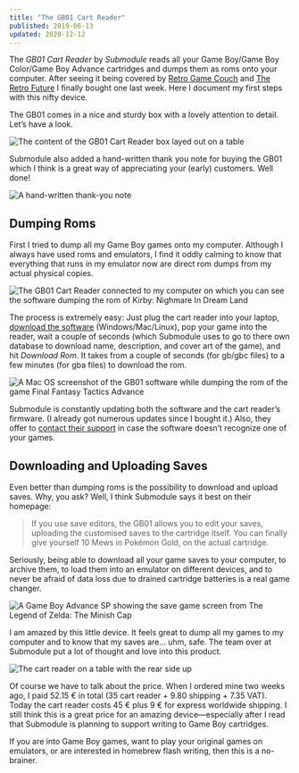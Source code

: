 ```yaml
---
title: "The GB01 Cart Reader"
published: 2019-06-13
updated: 2020-12-12
---
```


The <i>GB01 Cart Reader</i> by <i>Submodule</i> reads all your Game Boy/Game Boy Color/Game Boy Advance cartridges and dumps them as roms onto your computer. After seeing it being covered by [Retro Game Couch](https://www.youtube.com/watch?v=dsrlM1nDnyE) and [The Retro Future](https://www.youtube.com/watch?v=XhAYsF4g3zY) I finally bought one last week. Here I document my first steps with this nifty device.

The GB01 comes in a nice and sturdy box with a lovely attention to detail. Let’s have a look.

![The content of the GB01 Cart Reader box layed out on a table](/images/gb01-cart-reader/content.jpg#splash "From left to right, top to bottom: the box, disclaimer and support note (with a hand-written note on the back who assembled it—thanks, Ozana in Amsterdam), a little stick pin, the actual cart reader, and a USB-C cable.")

Submodule also added a hand-written thank you note for buying the GB01 which I think is a great way of appreciating your (early) customers. Well done!

![A hand-written thank-you note](/images/gb01-cart-reader/thank_you.jpg)

## Dumping Roms

First I tried to dump all my Game Boy games onto my computer. Although I always have used roms and emulators, I find it oddly calming to know that everything that runs in my emulator now are direct rom dumps from my actual physical copies.

![The GB01 Cart Reader connected to my computer on which you can see the software dumping the rom of Kirby: Nighmare In Dream Land](/images/gb01-cart-reader/dumping_roms.jpg)

The process is extremely easy: Just plug the cart reader into your laptop, [download the software](https://submodule.co/gb01/manual) (Windows/Mac/Linux), pop your game into the reader, wait a couple of seconds (which Submodule uses to go to there own database to download name, description, and cover art of the game), and hit <i>Download Rom</i>. It takes from a couple of seconds (for gb/gbc files) to a few minutes (for gba files) to download the rom.

![A Mac OS screenshot of the GB01 software while dumping the rom of the game Final Fantasy Tactics Advance](/images/gb01-cart-reader/close_up_ui.jpg "The UI is simple, slick, and gets the job done.")

Submodule is constantly updating both the software and the cart reader’s firmware. (I already got numerous updates since I bought it.) Also, they offer to [contact their support](mailto:support@submodule.co) in case the software doesn’t recognize one of your games.

## Downloading and Uploading Saves

Even better than dumping roms is the possibility to download and upload saves. Why, you ask? Well, I think Submodule says it best on their homepage:

> If you use save editors, the GB01 allows you to edit your saves, uploading the customised saves to the cartridge itself. You can finally give yourself 10 Mews in Pokémon Gold, on the actual cartridge.

Seriously, being able to download all your game saves to your computer, to archive them, to load them into an emulator on different devices, and to never be afraid of data loss due to drained cartridge batteries is a real game changer.

![A Game Boy Advance SP showing the save game screen from The Legend of Zelda: The Minish Cap](/images/gb01-cart-reader/save_gba.jpg "My emulator's save game from The Legend of Zelda: The Minish Cap uploaded to the actual cartridge and read by my Game Boy Advance SP.")

I am amazed by this little device. It feels great to dump all my games to my computer and to know that my saves are… uhm, safe. The team over at Submodule put a lot of thought and love into this product.

![The cart reader on a table with the rear side up](/images/gb01-cart-reader/close_up_board.jpg "Just another lovely finish: The Great Wave off Kanagawa, by Japanese artist Hokusai on the back of the cart reader board.")

Of course we have to talk about the price. When I ordered mine two weeks ago, I paid 52.15 € in total (35 cart reader + 9.80 shipping + 7.35 VAT). Today the cart reader costs 45 € plus 9 € for express worldwide shipping. I still think this is a great price for an amazing device—especially after I read that Submodule is planning to support writing to Game Boy cartridges.

If you are into Game Boy games, want to play your original games on emulators, or are interested in homebrew flash writing, then this is a no-brainer.
